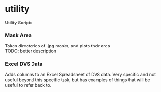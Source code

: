 # utility
Utility Scripts

### Mask Area ###
Takes directories of .jpg masks, and plots their area \
TODO: better description

### Excel DVS Data ###
Adds columns to an Excel Spreadsheet of DVS data. 
Very specific and not useful beyond this specific task, but has examples of things that will be useful to refer back to.